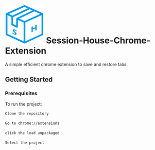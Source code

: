 # ![GitHub Logo](icon_small.png) Session-House-Chrome-Extension
A simple efficient chrome extension to save and restore tabs.

## Getting Started

### Prerequisites

To run the project:
```
Clone the repository 

Go to chrome://extensions 

click the load unpackaged 

Select the project
```
